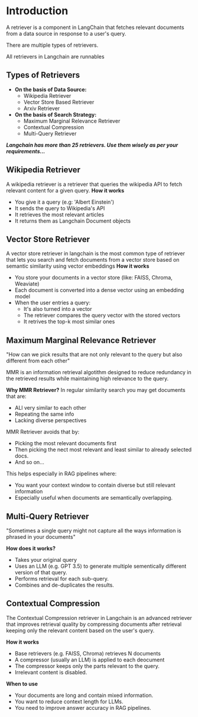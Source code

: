 # **Introduction**
A retriever is a component in LangChain that fetches relevant documents from a data source in response to a user's query.

There are multiple types of retrievers.

All retrievers in Langchain are runnables

## **Types of Retrievers**
- **On the basis of Data Source:**
    - Wikipedia Retriever
    - Vector Store Based Retriever
    - Arxiv Retriever
- **On the basis of Search Strategy:**
    - Maximum Marginal Relevance Retriever
    - Contextual Compression
    - Multi-Query Retriever

***Langchain has more than 25 retrievers. Use them wisely as per your requirements...***

## **Wikipedia Retriever**
A wikipedia retriever is a retriever that queries the wikipedia API to fetch relevant content for a given query.
**How it works**
- You give it a query (e.g: 'Albert Einstein')
- It sends the query to Wikipedia's API
- It retrieves the most relevant articles
- It returns them as Langchain Document objects

## **Vector Store Retriever**
A vector store retriever in langchain is the most common type of retriever that lets you search and fetch documents from a vector store based on semantic similarity using vector embeddings
**How it works**
- You store your documents in a vector store (like: FAISS, Chroma, Weaviate)
- Each document is converted into a dense vector using an embedding model
- When the user entries a query:
    - It's also turned into a vector
    - The retriever compares the query vector with the stored vectors
    - It retrives the top-k most similar ones

## **Maximum Marginal Relevance Retriever**
"How can we pick results that are not only relevant to the query but also different from each other"

MMR is an information retrieval algotithm designed to reduce redundancy in the retrieved results while maintaining high relevance to the query.

**Why MMR Retriever?**
In regular similarity search you may get documents that are:
- ALl very similar to each other
- Repeating the same info
- Lacking diverse perspectives

MMR Retriever avoids that by:
- Picking the most relevant documents first
- Then picking the nect most relevant and least similar to already selected docs.
- And so on...

This helps especially in RAG pipelines where:
- You want your context window to contain diverse but still relevant information
- Especially useful when documents are semantically overlapping.

## **Multi-Query Retriever**
"Sometimes a single query might not capture all the ways information is phrased in your documents"

**How does it works?**
- Takes your original query
- Uses an LLM (e.g. GPT 3.5) to generate multiple sementically different version of that query.
- Performs retrieval for each sub-query.
- Combines and de-duplicates the results.

## **Contextual Compression**

The Contextual Compression retriever in Langchain is an advanced retriever that improves retrieval quality by compressing documents after retrieval keeping only the relevant content based on the user's query.

**How it works**
- Base retrievers (e.g. FAISS, Chroma) retrieves N documents
- A compressor (usually an LLM) is applied to each deocument
- The compressor keeps only the parts relevant to the query.
- Irrelevant content is disabled.

**When to use**
- Your documents are long and contain mixed information.
- You want to reduce context length for LLMs.
- You need to improve answer accuracy in RAG pipelines.